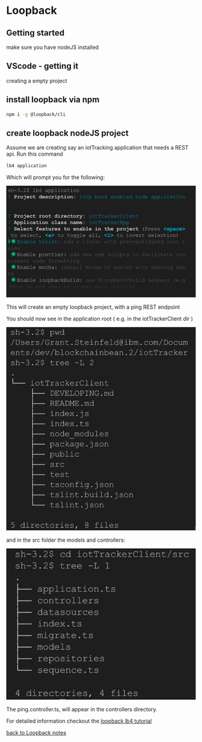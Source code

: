 # Loopback
## Getting started
make sure you have nodeJS installed


## VScode - getting it
creating a empty project

## install loopback via npm
```sh
npm i -g @loopback/cli
```

## create loopback nodeJS project
Assume we are creating say an iotTracking application that needs a REST api.  Run this command
```sh
lb4 application
```

 Which will prompt you for the following:

![lb4 application create screenshot](https://raw.githubusercontent.com/Grant-Steinfeld/beanClientLoopBack/master/docs/resources/lb4-application-create.jpg)

This will create an empty loopback project, with a ping REST endpoint

You should now see in the application root ( e.g. in the iotTrackerClient dir )

![lb4 app root files](https://raw.githubusercontent.com/Grant-Steinfeld/beanClientLoopBack/master/docs/resources/lb4-application-files-gen-tree-1.jpg)

and in the src folder the models and controllers:

![lb4 app src files](https://raw.githubusercontent.com/Grant-Steinfeld/beanClientLoopBack/master/docs/resources/lb4-application-files-tree-2.jpg)

The ping.controller.ts, will appear in the controllers directory.

For detailed information checkout the [loopback lb4 tutorial](https://loopback.io/doc/en/lb4/todo-tutorial.html)

[back to Loopback notes](.//)
